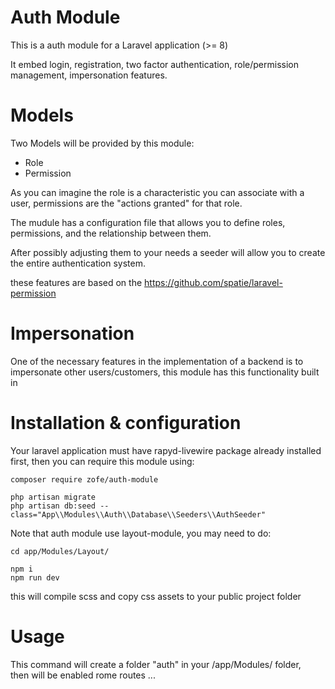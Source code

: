 # Auth Module

This is a auth module for a Laravel application (>= 8) 

It embed login, registration, two factor authentication, role/permission management, impersonation features.


# Models

Two Models will be provided by this module:
 - Role
 - Permission

As you can imagine the role is a characteristic you can associate with a user, permissions are the "actions granted" for that role.

The mudule has a configuration file that allows you to define roles, permissions, and the relationship between them.

After possibly adjusting them to your needs a seeder will allow you to create the entire authentication system.


these features are based on the
https://github.com/spatie/laravel-permission


# Impersonation 

One of the necessary features in the implementation of a backend is to impersonate other users/customers, this module has this functionality built in


# Installation & configuration 

Your laravel application must have rapyd-livewire package already installed first, then you can require this module using: 
```
composer require zofe/auth-module

php artisan migrate 
php artisan db:seed --class="App\\Modules\\Auth\\Database\\Seeders\\AuthSeeder"
```
Note that auth module use layout-module, you may need to do:

```
cd app/Modules/Layout/

npm i
npm run dev
```

this will compile scss and copy css assets to your public project folder


# Usage
This command will create a folder "auth" in your /app/Modules/ folder,   
then will be enabled rome routes ...

